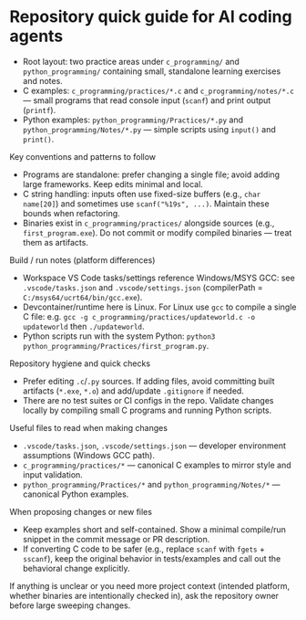<!--
Guidance for AI coding agents working in this repository (student practice exercises in C and Python).
Keep this file short and actionable (20–50 lines). Reference concrete files and patterns found in the tree.
-->

# Repository quick guide for AI coding agents

- Root layout: two practice areas under `c_programming/` and `python_programming/` containing small, standalone learning exercises and notes.
- C examples: `c_programming/practices/*.c` and `c_programming/notes/*.c` — small programs that read console input (`scanf`) and print output (`printf`).
- Python examples: `python_programming/Practices/*.py` and `python_programming/Notes/*.py` — simple scripts using `input()` and `print()`.

Key conventions and patterns to follow
- Programs are standalone: prefer changing a single file; avoid adding large frameworks. Keep edits minimal and local.
- C string handling: inputs often use fixed-size buffers (e.g., `char name[20]`) and sometimes use `scanf("%19s", ...)`. Maintain these bounds when refactoring.
- Binaries exist in `c_programming/practices/` alongside sources (e.g., `first_program.exe`). Do not commit or modify compiled binaries — treat them as artifacts.

Build / run notes (platform differences)
- Workspace VS Code tasks/settings reference Windows/MSYS GCC: see `.vscode/tasks.json` and `.vscode/settings.json` (compilerPath = `C:/msys64/ucrt64/bin/gcc.exe`).
- Devcontainer/runtime here is Linux. For Linux use `gcc` to compile a single C file: e.g. `gcc -g c_programming/practices/updateworld.c -o updateworld` then `./updateworld`.
- Python scripts run with the system Python: `python3 python_programming/Practices/first_program.py`.

Repository hygiene and quick checks
- Prefer editing `.c`/`.py` sources. If adding files, avoid committing built artifacts (`*.exe`, `*.o`) and add/update `.gitignore` if needed.
- There are no test suites or CI configs in the repo. Validate changes locally by compiling small C programs and running Python scripts.

Useful files to read when making changes
- `.vscode/tasks.json`, `.vscode/settings.json` — developer environment assumptions (Windows GCC path).
- `c_programming/practices/*` — canonical C examples to mirror style and input validation.
- `python_programming/Practices/*` and `python_programming/Notes/*` — canonical Python examples.

When proposing changes or new files
- Keep examples short and self-contained. Show a minimal compile/run snippet in the commit message or PR description.
- If converting C code to be safer (e.g., replace `scanf` with `fgets` + `sscanf`), keep the original behavior in tests/examples and call out the behavioral change explicitly.

If anything is unclear or you need more project context (intended platform, whether binaries are intentionally checked in), ask the repository owner before large sweeping changes.
